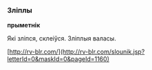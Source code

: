 ### Зліплы
**прыметнік**

Які зліпся, склеіўся. Зліплыя валасы.

<a rel="author">[http://rv-blr.com/](http://rv-blr.com/slounik.jsp?letterId=0&maskId=0&pageId=1160)</a>
